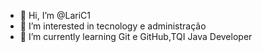 - 👋 Hi, I’m @LariC1
- 👀 I’m interested in tecnology e administração 
- 🌱 I’m currently learning  Git e GitHub,TQI Java Developer


<!---
LariC1/LariC1 is a ✨ special ✨ repository because its `README.md` (this file) appears on your GitHub profile.
You can click the Preview link to take a look at your changes.
--->
